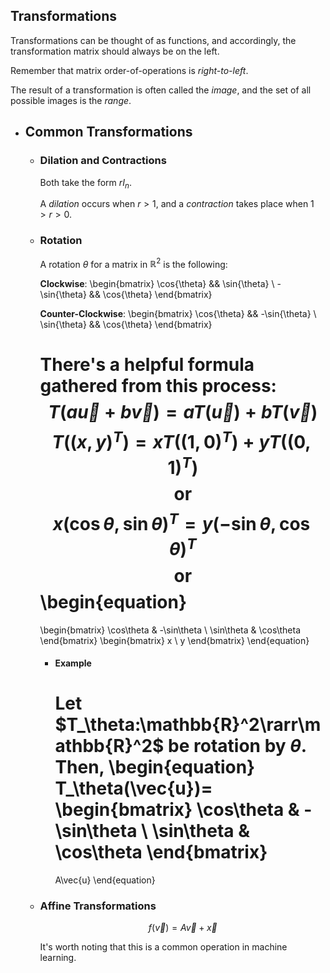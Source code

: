 ## Transformations
Transformations can be thought of as functions, and accordingly, the transformation matrix should always be on the left.

Remember that matrix order-of-operations is *right-to-left*.

The result of a transformation is often called the *image*, and the set of all possible images is the *range*.
- ## Common Transformations
	- ### Dilation and Contractions
	  Both take the form $rI_n$.
	  
	  A *dilation* occurs when $r > 1$, and a *contraction* takes place when $1 > r > 0$.
	- ### Rotation
	  A rotation $\theta$ for a matrix in $\mathbb{R}^2$ is the following:
	  
	  **Clockwise**:
	  \begin{bmatrix}
	  \cos{\theta} && \sin{\theta} \\
	  -\sin{\theta} && \cos{\theta}
	  \end{bmatrix}
	  
	  **Counter-Clockwise**:
	  \begin{bmatrix}
	  \cos{\theta} && -\sin{\theta} \\
	  \sin{\theta} && \cos{\theta}
	  \end{bmatrix}
	  
	  There's a helpful formula gathered from this process:
	  $$T(a\vec{u}+b\vec{v}) = aT(\vec{u})+bT(\vec{v})$$
	  $$T((x,y)^T)=xT((1,0)^T)+yT((0,1)^T)$$
	  $$\text{or}$$
	  $$x(\cos{\theta},\sin{\theta})^T=y(-\sin{\theta},\cos{\theta})^T$$
	  $$\text{or}$$
	  \begin{equation}
	  =
	  \begin{bmatrix}
	  \cos\theta & -\sin\theta \\
	  \sin\theta & \cos\theta
	  \end{bmatrix}
	  \begin{bmatrix}
	  x \\ y
	  \end{bmatrix}
	  \end{equation}
		- #### Example
		  Let $T_\theta:\mathbb{R}^2\rarr\mathbb{R}^2$ be rotation by $\theta$. Then,
		  \begin{equation}
		  T_\theta(\vec{u})=
		  \begin{bmatrix}
		  \cos\theta & -\sin\theta \\
		  \sin\theta & \cos\theta
		  \end{bmatrix}
		  =
		  A\vec{u}
		  \end{equation}
	- ### Affine Transformations
	  $$f(\vec{v})=A\vec{v}+\vec{x}$$
	  
	  It's worth noting that this is a common operation in machine learning.